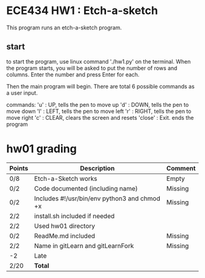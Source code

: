 # ECE434 HW1 : Etch-a-sketch

This program runs an etch-a-sketch program.

## start
to start the program, use linux command './hw1.py' on the terminal.
When the program starts, you will be asked to put the number of rows and columns. Enter the number and press Enter for each.

Then the main program will begin. There are total 6 possible commands as a user input.

commands:
'u' : UP, tells the pen to move up
'd' : DOWN, tells the pen to move down
'l' : LEFT, tells the pen to move left
'r' : RIGHT, tells the pen to move right
'c' : CLEAR, clears the screen and resets
'close' : Exit. ends the program


# hw01 grading

| Points      | Description | Comment
| ----------- | ----------- | -------
|  0/8 | Etch-a-Sketch works | Empty
|  0/2 | Code documented (including name) | Missing
|  0/2 | Includes #!/usr/bin/env python3 and chmod +x | Missing
|  2/2 | install.sh included if needed |
|  2/2 | Used hw01 directory |
|  0/2 | ReadMe.md included | Missing
|  2/2 | Name in gitLearn and gitLearnFork | Missing
|  -2  | Late 
|  2/20 | **Total**
